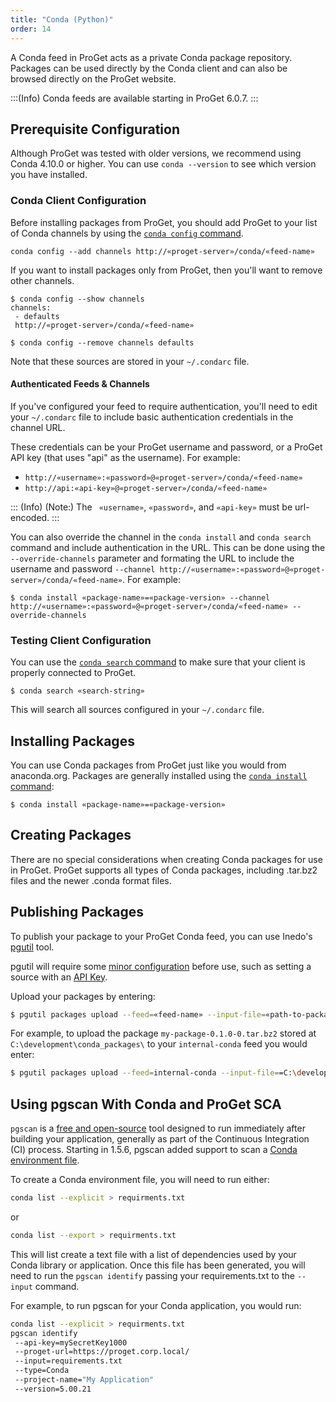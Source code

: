 ```yaml
---
title: "Conda (Python)"
order: 14
---
```


A Conda feed in ProGet acts as a private Conda package repository. Packages can be used directly by the Conda client and can also be browsed directly on the ProGet website.

:::(Info)
Conda feeds are available starting in ProGet 6.0.7.
:::

## Prerequisite Configuration

Although ProGet was tested with older versions, we recommend using Conda 4.10.0 or higher. You can use `conda --version` to see which version you have installed.

### Conda Client Configuration

Before installing packages from ProGet, you should add ProGet to your list of Conda channels by using the [`conda config` command](https://docs.conda.io/projects/conda/en/latest/user-guide/tasks/manage-channels.html).

```shell
conda config --add channels http://«proget-server»/conda/«feed-name»
```

If you want to install packages only from ProGet, then you'll want to remove other channels. 

```shell
$ conda config --show channels
channels:
 - defaults
 http://«proget-server»/conda/«feed-name»

$ conda config --remove channels defaults
```

Note that these sources are stored in your `~/.condarc` file.

#### Authenticated Feeds & Channels

If you've configured your feed to require authentication, you'll need to edit your `~/.condarc` file to include basic authentication credentials in the channel URL.

These credentials can be your ProGet username and password, or a ProGet API key (that uses "api" as the username). For example:
* `http://«username»:«password»@«proget-server»/conda/«feed-name»`
* `http://api:«api-key»@«proget-server»/conda/«feed-name»`

::: (Info) (Note:)
The ` «username»`, `«password»`, and `«api-key»` must be url-encoded.
:::

You can also override the channel in the `conda install` and `conda search` command and include authentication in the URL.  This can be done using the `--override-channels` parameter and formating the URL to include the username and password `--channel http://«username»:«password»@«proget-server»/conda/«feed-name»`. For example:

```shell
$ conda install «package-name»=«package-version» --channel http://«username»:«password»@«proget-server»/conda/«feed-name» --override-channels
```

### Testing Client Configuration

You can use the [`conda search` command](https://docs.conda.io/projects/conda/en/latest/commands/search.html) to make sure that your client is properly connected to ProGet.

```shell
$ conda search «search-string»
```

This will search all sources configured in your `~/.condarc` file.

## Installing Packages

You can use Conda packages from ProGet just like you would from anaconda.org. Packages are generally installed using the [`conda install` command](https://docs.conda.io/projects/conda/en/latest/commands/install.html):


```shell
$ conda install «package-name»=«package-version»
```

## Creating Packages

There are no special considerations when creating Conda packages for use in ProGet. ProGet supports all types of Conda packages, including .tar.bz2 files and the newer .conda format files. 

## Publishing Packages

To publish your package to your ProGet Conda feed, you can use Inedo's [pgutil](/docs/proget/reference-api/proget-pgutil) tool.

pgutil will require some [minor configuration](/docs/proget/reference-api/proget-pgutil#sources) before use, such as setting a source with an [API Key](/docs/proget/reference-api/proget-apikeys). 

Upload your packages by entering:

```bash
$ pgutil packages upload --feed=«feed-name» --input-file=«path-to-package»
```

For example, to upload the package `my-package-0.1.0-0.tar.bz2` stored at `C:\development\conda_packages\` to your `internal-conda` feed you would enter:

```bash
$ pgutil packages upload --feed=internal-conda --input-file==C:\development\conda_packages\my-package-0.1.0-0.tar.bz2
```

## Using pgscan With Conda and ProGet SCA

`pgscan` is a [free and open-source](https://github.com/inedo/pgscan) tool designed to run immediately after building your application, generally as part of the Continuous Integration (CI) process. Starting in 1.5.6, pgscan added support to scan a [Conda environment file](https://conda.io/projects/conda/en/latest/user-guide/tasks/manage-environments.html#building-identical-conda-environments).

To create a Conda environment file, you will need to run either:

```bash
conda list --explicit > requirments.txt
```

or

```bash
conda list --export > requirments.txt
```

This will list create a text file with a list of dependencies used by your Conda library or application.  Once this file has been generated, you will need to run the `pgscan identify` passing your requirements.txt to the `--input` command.  

For example, to run pgscan for your Conda application, you would run:

```bash
conda list --explicit > requirments.txt
pgscan identify
 --api-key=mySecretKey1000
 --proget-url=https://proget.corp.local/
 --input=requirements.txt
 --type=Conda
 --project-name="My Application"
 --version=5.00.21
```